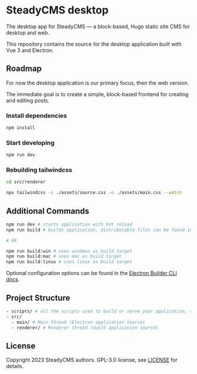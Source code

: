 # SteadyCMS desktop

The desktop app for SteadyCMS — a block-based, Hugo static site CMS for desktop and web.

This repository contains the source for the desktop application built with Vue 3 and Electron. 


## Roadmap

For now the desktop application is our primary focus, then the web version. 

The immediate goal is to create a simple, block-based frontend for creating and editing posts.


### Install dependencies

```bash
npm install
```

### Start developing

```bash
npm run dev
```

### Rebuilding tailwindcss

```bash
cd src/renderer
```

```bash
npx tailwindcss -i ./assets/source.css -o ./assets/main.css --watch
```


## Additional Commands

```bash
npm run dev # starts application with hot reload
npm run build # builds application, distributable files can be found in "dist" folder

# OR

npm run build:win # uses windows as build target
npm run build:mac # uses mac as build target
npm run build:linux # uses linux as build target
```

Optional configuration options can be found in the [Electron Builder CLI docs](https://www.electron.build/cli.html).
## Project Structure

```bash
- scripts/ # all the scripts used to build or serve your application, change as you like.
- src/
  - main/ # Main thread (Electron application source)
  - renderer/ # Renderer thread (VueJS application source)
```


## License

Copyright 2023 SteadyCMS authors. GPL-3.0 license, see [LICENSE](/LICENSE) for details.